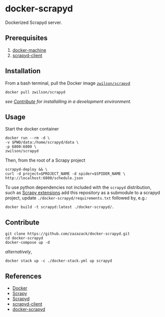 # docker-scrapyd

Dockerized Scrapyd server.

## Prerequisites

1. [docker-machine](https://docs.docker.com/machine/install-machine/)
2. [scrapyd-client](https://github.com/scrapy/scrapyd-client)

## Installation

From a bash terminal, pull the Docker image [`zwilson/scrapyd`](https://hub.docker.com/r/zwilson/scrapyd)

    docker pull zwilson/scrapyd

*see [Contribute](./#Contribute) for installalling in a  development environment.*

## Usage

Start the docker container

    docker run --rm -d \
    -v $PWD/data:/home/scrapyd/data \
    -p 6800:6800 \
    zwilson/scrapyd

Then, from the root of a Scrapy project

    scrapyd-deploy && \
    curl -d project=$PROJECT_NAME -d spider=$SPIDER_NAME \
    http://localhost:6800/schedule.json

To use python dependencies not included with the `scrapyd` distribution, such as [Scrapy extensions](https://github.com/AccordBox/awesome-scrapy) add this repository as a submodule to a scrapyd project, update `./docker-scrapyd/requirements.txt` followed by, e.g.:

    docker build -t scrapyd:latest ./docker-scrapyd/.

## Contribute

    git clone https://github.com/zazazack/docker-scrapyd.git
    cd docker-scrapyd
    docker-compose up -d

*alternatively*,

    docker stack up -c ./docker-stack.yml up scrapyd

## References

- [Docker](https://docs.docker.com)
- [Scrapy](https://scrapy.readthedocs.io/en/latest/)
- [Scrapyd](http://scrapyd.readthedocs.io/en/stable/)
- [scrapyd-client](https://github.com/scrapy/scrapyd-client)
- [docker-scrapyd](https://hub.docker.com/repository/docker/zwilson/scrapyd)
